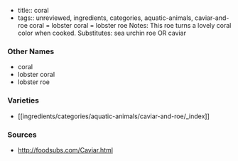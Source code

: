 - title:: coral
- tags:: unreviewed, ingredients, categories, aquatic-animals, caviar-and-roe
coral = lobster coral = lobster roe Notes: This roe turns a lovely coral color when cooked. Substitutes: sea urchin roe OR caviar

### Other Names

* coral
* lobster coral
* lobster roe

### Varieties

* [[ingredients/categories/aquatic-animals/caviar-and-roe/_index]]

### Sources
* http://foodsubs.com/Caviar.html
